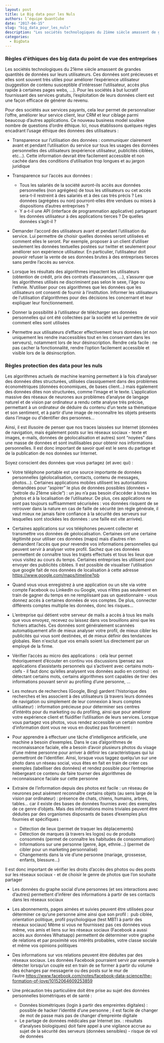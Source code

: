 ```yaml
---
layout: post
title: Le Big data pour les Nuls
authors: l’équipe QuantCube 
date: "2017-04-15"
slug: "big_data_pour_les_nuls"
description: "Les sociétés technologiques du 21ème siècle amassent de grandes quantités de données sur leurs utilisateurs. Ce nouveau business model soulève nombre de questions d’ordre éthique."
categories:
  - BigData
---
```


### Règles d’éthiques des big data du point de vue des entreprises

Les sociétés technologiques du 21ème siècle amassent de grandes quantités de données sur leurs utilisateurs. Ces données sont précieuses et elles sont souvent très utiles pour améliorer l’expérience utilisateur (suggestion de contenu susceptible d’intéresser l’utilisateur, accès plus rapide à certaines pages webs, ...). Pour les sociétés à but lucratif fournissant des services gratuits, l’exploitation de leurs données client est une façon efficace de générer du revenu. 

Pour des sociétés aux services payants, cela leur permet de personnaliser l’offre, améliorer leur service client, leur CRM et leur ciblage parmi beaucoup d’autres applications. Ce nouveau business model soulève nombre de questions d’ordre éthique. Ici, nous établissons quelques règles encadrant l’usage éthique des données des utilisateurs : 

- Transparence sur l’utilisation des données : communiquer clairement avant et pendant l’utilisation du service sur tous les usages des données personnelles des utilisateurs (expérience utilisateur, publicités ciblées, etc…). Cette information devrait être facilement accessible et non cachée dans des conditions d’utilisation trop longues et au jargon juridique 

- Transparence sur l’accès aux données : 
  - Tous les salariés de la société auront-ils accès aux données personnelles (non agrégées) de tous les utilisateurs ou cet accès sera-t-il restreint à des salariés et à des cas très précis ? Les données (agrégées ou non) pourront-elles être vendues ou mises à dispositions d’autres entreprises ?
  - Y a-t-il une API (interface de programmation applicative) partageant les données utilisateur à des applications tierces ? De quelles données s’agit-il ?

- Demander l’accord des utilisateurs avant et pendant l’utilisation du service. Lui permettre de choisir quelles données seront utilisées et comment elles le seront. Par exemple, proposer à un client d’utiliser seulement les données textuelles postées sur twitter et seulement pour améliorer son expérience utilisateur. En particulier, l’utilisateur doit pouvoir refuser la vente de ses données brutes à des entreprises tierces sans perdre l’accès au service.

- Lorsque les résultats des algorithmes impactent les utilisateurs (obtention de crédit, prix des contrats d’assurances, …), s’assurer que les algorithmes utilisés ne discriminent pas selon le sexe, l'âge ou l'ethnie. N’utiliser pour ces algorithmes que les données que les utilisateurs ont consenti de fournir à l’institution. Informer les utilisateurs de l’utilisation d’algorithmes pour des décisions les concernant et leur expliquer leur fonctionnement.

- Donner la possibilité à l’utilisateur de télécharger ses données personnelles qui ont été collectées par la société et lui permettre de voir comment elles sont utilisées

- Permettre aux utilisateurs d’effacer effectivement leurs données (et non uniquement les rendre inaccessibles tout en les conservant dans les serveurs), notamment lors de leur désinscription. Rendre cela facile : ne pas cacher la fonctionnalité, rendre l’option facilement accessible et visible lors de la désinscription.
 
### Règles protection des data pour les nuls

Les algorithmes actuels de machine learning permettent à la fois d’analyser des données dites structurées, utilisées classiquement dans des problèmes économétriques (données économiques, de bases client…) mais également des données dites non structurées, comme l’image et le texte. L’application massive des réseaux de neurones aux problèmes d’analyse de langage naturel et de vision par ordinateur a rendu cette analyse très précise, permettant à un ordinateur de déduire du contenu d’un texte sa thématique et son sentiment, et à partir d’une image de reconnaître les objets présents dans l’image ou d’identifier des personnes... 

Ainsi, il est illusoire de penser que nos traces laissées sur Internet (données de navigation, mais également posts sur les réseaux sociaux - texte et images, e-mails, données de géolocalisation et autres) sont “noyées” dans une masse de données et sont inutilisables pour obtenir nos informations personnelles. Il est donc important de savoir quel est le sens du partage et de la publication de nos données sur Internet.

Soyez conscient des données que vous partagez (et avec qui) : 

- Votre téléphone portable est une source importante de données personnelles (géolocalisation, contacts, contenu de messages, photos…). Certaines applications mobiles utilisent les autorisations demandées pour “aspirer” le plus de données possibles (données = “pétrole du 21ème siècle”) : un jeu n’a pas besoin d’accéder à toutes les photos et à la localisation de l’utilisateur. De plus, ces applications ne sont pas toujours suffisamment sécurisées : vos données risquent de se retrouver dans la nature en cas de faille de sécurité (en règle générale, il vaut mieux ne jamais faire confiance à la sécurité des serveurs sur lesquelles sont stockées les données : une faille est vite arrivée). 

- Certaines applications sur vos téléphones peuvent collecter et transmettre vos données de géolocalisation. Certaines ont une certaine légitimité pour utiliser ces données (maps) mais d’autres n’en demandent l’accès que pour revendre vos informations personnelles qui peuvent servir à analyser votre profil. Sachez que ces données permettent de connaître tous les trajets effectués et tous les lieux que vous visitez au cours du temps. Certaines entreprises les utilisent pour envoyer des publicités ciblées. Il est possible de visualiser l’utilisation que google fait de nos données de localisation à cette adresse <https://www.google.com/maps/timeline?pb>

- Quand vous vous enregistrez à une application ou un site via votre compte Facebook ou LinkedIn ou Google, vous n’êtes pas seulement en train de gagner du temps en ne remplissant pas un questionnaire - vous donnez accès à certaines données de vos comptes. De plus, connecter différents comptes multiplie les données, donc les risques...

- L’entreprise qui détient votre serveur de mails a accès à tous les mails que vous envoyez, recevez ou laissez dans vos brouillons ainsi que les fichiers attachés. Ces données sont généralement scannées automatiquement afin de mieux analyser votre profil, de mieux cibler les publicités qui vous sont destinées, et de mieux définir des tendances globales. Rien n'exclut que vos emails soient lus directement par un employé de la firme. 

- Vérifier l’accès au micro des applications :  cela leur permet théoriquement d’écouter en continu vos discussions (pensez aux applications d’assistants personnels qui s’activent avec certains mots-clefs - il faut donc qu’elles analysent vos données audio en continu) : en détectant certains mots, certains algorithmes sont capables de tirer des informations pouvant servir au profiling d’une personne, … 

- Les moteurs de recherches (Google, Bing) gardent l’historique des recherches et les associent à des utilisateurs (à travers leurs données de navigation ou simplement de leur connexion à leurs comptes utilisateur) : information précieuse pour déterminer ses centres d’intérêts pour du marketing ou du profiling, ainsi que pour améliorer votre expérience client et fluidifier l’utilisation de leurs services. Lorsque vous partagez vos photos, vous rendez accessible un certain nombre d’information dont vous ne vous en doutiez pas forcément : 

- Pour apprendre à effectuer une tâche d’intelligence artificielle, une machine a besoin d’exemples. Dans le cas d’algorithmes de reconnaissance faciale, elle a besoin d’avoir plusieurs photos du visage d’une même personne pour arriver à définir les caractéristiques qui lui permettront de l’identifier. Ainsi, lorsque vous taggez quelqu’un sur une photo dans un réseau social, vous êtes en fait en train de créer ces exemples (labelliser des données) et rendez possible pour l’entreprise hébergeant ce contenu de faire tourner des algorithmes de reconnaissance faciale sur cette personne 

- Extraire de l’information depuis des photos est facile : un réseau de neurones peut aisément reconnaître certains objets (au sens large de la vision par ordinateur) : présence de chats, chiens, humains, arbres, tables… car il existe des bases de données fournies avec des exemples de ce genre d’objets. Mais des informations moins triviales peuvent être déduites par des organismes disposants de bases d’exemples plus fournies et spécifiques :
  - Détection de lieux (permet de traquer les déplacements)
  - Détection de marques (à travers les logos) ou de produits consommés (permet de connaître les habitudes de consommation) 
  - Informations sur une personne (genre, âge, ethnie…) (permet de cibler pour un marketing personnalisé) 
  - Changements dans la vie d’une personne (mariage, grossesse, enfants, blessure...)

Il est donc important de vérifier les droits d’accès des photos ou des posts sur les réseaux sociaux - et de choisir le genre de photos que l’on souhaite partager

- Les données du graphe social d’une personnes (et ses interactions avec d’autres) permettent d’inférer des informations à partir de ses contacts dans les réseaux sociaux

- Les abonnements, pages aimées et suivies peuvent être utilisées pour déterminer ce qu’une personne aime ainsi que son profil :  pub ciblée, orientation politique, profil psychologique (test MBTI à partir des réseaux sociaux)
Même si vous ne fournissez pas ces données vous même, vos amis et liens sur les réseaux sociaux (Facebook a aussi accès aux données Whatsapp) permettent de déterminer votre graphe de relations et par proximité vos intérêts probables, votre classe sociale et même vos opinions politiques

- Des informations sur vos relations peuvent être déduites par des réseaux sociaux. Les données Facebook pourraient servir par exemple à détecter lorsqu’un couple est en train de se former à partir du volume des échanges par messagerie ou des posts sur le mur de l’autre <https://www.facebook.com/notes/facebook-data-science/the-formation-of-love/10152064609253859>

- Une précaution très particulière doit être prise au sujet des données personnelles biométriques et de santé :
  - Données biométriques (login à partir des empreintes digitales) : possible de hacker l’identité d’une personne ; il est facile de changer de mot de passe mais pas de changer d’empreinte digitale
  - Le partage de données médicales par Internet (ex. : résultats d’analyses biologiques) doit faire appel à une vigilance accrue au sujet de la sécurité des serveurs (données sensibles) - risque de vol de données
